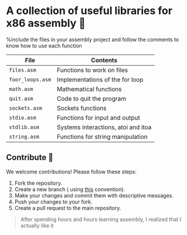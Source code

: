 # A collection of useful libraries for x86 assembly 🥵

%include the files in your assembly project and follow the comments to know how to use each function

| File                         | Contents                                                               |
|------------------------------|------------------------------------------------------------------------|
| `files.asm`                  | Functions to work on files                                             |
| `foor_loops.asm`             | Implementations of the for loop                                        |
| `math.asm`                   | Mathematical functions                                                 |
| `quit.asm`                   | Code to quit the program                                               |
| `sockets.asm`                | Sockets functions                                                      |
| `stdio.asm`                  | Functions for input and output                                         |
| `stdlib.asm`                 | Systems interactions, atoi and itoa                                    |
| `string.asm`                 | Functions for string manipulation                                      |

## Contribute 🧩
We welcome contributions! Please follow these steps:

1. Fork the repository.
2. Create a new branch ( using <a href="https://medium.com/@abhay.pixol/naming-conventions-for-git-branches-a-cheatsheet-8549feca2534">this</a> convention).
3. Make your changes and commit them with descriptive messages.
4. Push your changes to your fork.
5. Create a pull request to the main repository.

> After spending hours and hours learning assembly, I realized that I actually like it